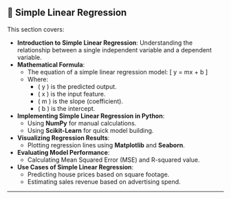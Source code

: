 ## 📂 Simple Linear Regression
This section covers:

- **Introduction to Simple Linear Regression**: Understanding the relationship between a single independent variable and a dependent variable.
- **Mathematical Formula**:
    - The equation of a simple linear regression model:
      \[ y = mx + b \]
    - Where:
        - \( y \) is the predicted output.
        - \( x \) is the input feature.
        - \( m \) is the slope (coefficient).
        - \( b \) is the intercept.
- **Implementing Simple Linear Regression in Python**:
    - Using **NumPy** for manual calculations.
    - Using **Scikit-Learn** for quick model building.
- **Visualizing Regression Results**:
    - Plotting regression lines using **Matplotlib** and **Seaborn**.
- **Evaluating Model Performance**:
    - Calculating Mean Squared Error (MSE) and R-squared value.
- **Use Cases of Simple Linear Regression**:
    - Predicting house prices based on square footage.
    - Estimating sales revenue based on advertising spend.

---
